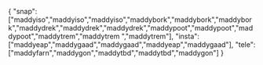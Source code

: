 {
  "snap":  ["maddyiso","maddyiso","maddyiso","maddybork","maddybork","maddybork","maddydrek","maddydrek","maddydrek","maddypoot","maddypoot","maddypoot","maddytrem","maddytrem ","maddytrem"],
  "insta": ["maddyeap","maddygaad","maddygaad","maddyeap","maddygaad"],
  "tele":  ["maddyfarn","maddygon","maddytbd","maddytbd","maddygon"]
}
